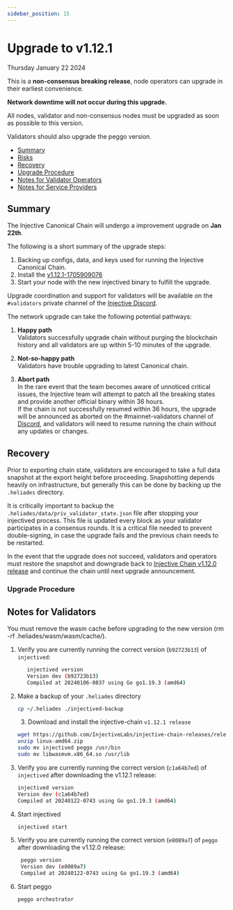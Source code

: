 ```yaml
---
sidebar_position: 15
---
```

   
# Upgrade to v1.12.1
Thursday January 22 2024

This is a **non-consensus breaking release**, node operators can upgrade in their earliest convenience.

**Network downtime will not occur during this upgrade.**

All nodes, validator and non-consensus nodes must be upgraded as soon as possible to this version.

Validators should also upgrade the peggo version.

  - [Summary](#summary)
  - [Risks](#risks)
  - [Recovery](#recovery)
  - [Upgrade Procedure](#upgrade-procedure)
  - [Notes for Validator Operators](##notes-for-validator-operators)
  - [Notes for Service Providers](##notes-for-DEX-relayer-providers)

## Summary

The Injective Canonical Chain will undergo a improvement upgrade on **Jan 22th**.

The following is a short summary of the upgrade steps:

1. Backing up configs, data, and keys used for running the Injective Canonical Chain.
3. Install the [v1.12.1-1705909076](https://github.com/InjectiveLabs/injective-chain-releases/releases/tag/v1.12.1-1705909076)
4. Start your node with the new injectived binary to fulfill the upgrade.

Upgrade coordination and support for validators will be available on the `#validators` private channel of the [Injective Discord](https://discord.gg/injective).

The network upgrade can take the following potential pathways:
1. **Happy path**  
Validators successfully upgrade chain without purging the blockchain history and all validators are up within 5-10 minutes of the upgrade.

2. **Not-so-happy path**  
Validators have trouble upgrading to latest Canonical chain.

3. **Abort path**  
In the rare event that the team becomes aware of unnoticed critical issues, the Injective team will attempt to patch all the breaking states and provide another official binary within 36 hours.  
If the chain is not successfully resumed within 36 hours, the upgrade will be announced as aborted on the #mainnet-validators channel of [Discord](https://discord.gg/injective), and validators will need to resume running the chain without any updates or changes.

## Recovery

Prior to exporting chain state, validators are encouraged to take a full data snapshot at the export height before proceeding. Snapshotting depends heavily on infrastructure, but generally this can be done by backing up the `.heliades` directory.

It is critically important to backup the `.heliades/data/priv_validator_state.json` file after stopping your injectived process. This file is updated every block as your validator participates in a consensus rounds. It is a critical file needed to prevent double-signing, in case the upgrade fails and the previous chain needs to be restarted.

In the event that the upgrade does not succeed, validators and operators must restore the snapshot and downgrade back to [Injective Chain v1.12.0 release](https://github.com/InjectiveLabs/injective-chain-releases/releases/v1.12.0-1704530206) and continue the chain until next upgrade announcement.

### Upgrade Procedure

## Notes for Validators

You must remove the wasm cache before upgrading to the new version (rm -rf .heliades/wasm/wasm/cache/).

1. Verify you are currently running the correct version (`b92723b13`) of `injectived`:
   ```bash
      injectived version
      Version dev (b92723b13)
      Compiled at 20240106-0837 using Go go1.19.3 (amd64)
   ```

2. Make a backup of your `.heliades` directory
    ```bash
    cp ~/.heliades ./injectived-backup
    ```

   3. Download and install the injective-chain `v1.12.1 release`
   ```bash
   wget https://github.com/InjectiveLabs/injective-chain-releases/releases/download/v1.12.1-1705909076/linux-amd64.zip
   unzip linux-amd64.zip
   sudo mv injectived peggo /usr/bin
   sudo mv libwasmvm.x86_64.so /usr/lib
   ```

4. Verify you are currently running the correct version (`c1a64b7ed`) of `injectived` after downloading the v1.12.1 release:
    ```bash
   injectived version
   Version dev (c1a64b7ed)
   Compiled at 20240122-0743 using Go go1.19.3 (amd64)
   ```

5. Start injectived
    ```bash
   injectived start
   ```
6. Verify you are currently running the correct version (`e8089a7`) of `peggo` after downloading the v1.12.0 release:
   ```bash
    peggo version
    Version dev (e8089a7)
    Compiled at 20240122-0743 using Go go1.19.3 (amd64)
   ```
8. Start peggo
   ```bash
   peggo orchestrator
   ```   